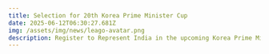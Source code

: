 ```yaml
---
title: Selection for 20th Korea Prime Minister Cup
date: 2025-06-12T06:30:27.681Z
img: /assets/img/news/leago-avatar.png
description: Register to Represent India in the upcoming Korea Prime Minister Cup
---
```

